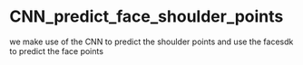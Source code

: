 # CNN_predict_face_shoulder_points
we make use of the CNN to predict the shoulder points and use the facesdk to predict the face points
